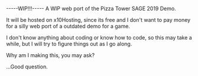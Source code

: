 -----WIP!!!-----
A WIP web port of the Pizza Tower SAGE 2019 Demo.

It will be hosted on x10Hosting, since its free and I don't want to pay money for a silly web port of a outdated demo for a game.

I don't know anything about coding or know how to code, so this may take a while, but I will try to figure things out as I go along.

Why am I making this, you may ask?

...Good question.
